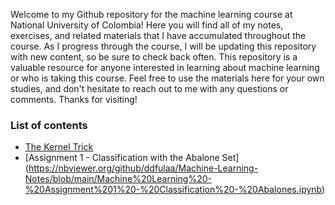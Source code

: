 Welcome to my Github repository for the machine learning course at National University of Colombia! Here you will find all of my notes, exercises, and related materials that I have accumulated throughout the course. As I progress through the course, I will be updating this repository with new content, so be sure to check back often. This repository is a valuable resource for anyone interested in learning about machine learning or who is taking this course. Feel free to use the materials here for your own studies, and don't hesitate to reach out to me with any questions or comments. Thanks for visiting!

### List of contents
* [The Kernel Trick](https://nbviewer.org/github/ddfulaa/Machine-Learning-Notes/blob/main/Kernel_Trick.ipynb)
* [Assignment 1 - Classification with the Abalone Set] (https://nbviewer.org/github/ddfulaa/Machine-Learning-Notes/blob/main/Machine%20Learning%20-%20Assignment%201%20-%20Classification%20-%20Abalones.ipynb)
